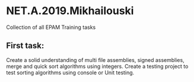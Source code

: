 # NET.A.2019.Mikhailouski
 Collection of all EPAM Training tasks <br/>
## First task:
 Create a solid understanding of multi file assemblies, signed assemblies, merge and quick sort algorithms using integers.
 Create a testing project to test sorting algorithms using console or Unit testing.
 
